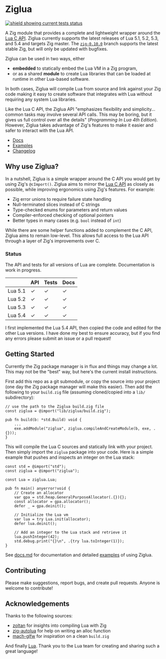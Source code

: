 # Ziglua

[![shield showing current tests status](https://github.com/natecraddock/ziglua/actions/workflows/tests.yml/badge.svg)](https://github.com/natecraddock/ziglua/actions/workflows/tests.yml)

A Zig module that provides a complete and lightweight wrapper around the [Lua C API](https://www.lua.org/manual/5.4/manual.html#4). Ziglua currently supports the latest releases of Lua 5.1, 5.2, 5.3, and 5.4 and targets Zig master. The [`zig-0.10.0`](https://github.com/natecraddock/ziglua/tree/zig-0.10.0) branch supports the latest stable Zig, but will only be updated with bugfixes.

Ziglua can be used in two ways, either
* **embedded** to statically embed the Lua VM in a Zig program,
* or as a shared **module** to create Lua libraries that can be loaded at runtime in other Lua-based software.

In both cases, Ziglua will compile Lua from source and link against your Zig code making it easy to create software that integrates with Lua without requiring any system Lua libraries.

Like the Lua C API, the Ziglua API "emphasizes flexibility and simplicity... common tasks may involve several API calls. This may be boring, but it gives us full control over all the details" (_Programming In Lua 4th Edition_). However, Ziglua takes advantage of Zig's features to make it easier and safer to interact with the Lua API.

* [Docs](https://github.com/natecraddock/ziglua/blob/master/docs.md)
* [Examples](https://github.com/natecraddock/ziglua/blob/master/docs.md#examples)
* [Changelog](https://github.com/natecraddock/ziglua/blob/master/changelog.md)

## Why use Ziglua?

In a nutshell, Ziglua is a simple wrapper around the C API you would get by using Zig's `@cImport()`. Ziglua aims to mirror the [Lua C API](https://www.lua.org/manual/5.4/manual.html#4) as closely as possible, while improving ergonomics using Zig's features. For example:

* Zig error unions to require failure state handling
* Null-terminated slices instead of C strings
* Type-checked enums for parameters and return values
* Compiler-enforced checking of optional pointers
* Better types in many cases (e.g. `bool` instead of `int`)

While there are some helper functions added to complement the C API, Ziglua aims to remain low-level. This allows full access to the Lua API through a layer of Zig's improvements over C.

### Status

The API and tests for all versions of Lua are complete. Documentation is work in progress.

|         | API | Tests | Docs |
| ------- | --- | ----- | ---- |
| Lua 5.1 | ✓   | ✓     | ✓    |
| Lua 5.2 | ✓   | ✓     | ✓    |
| Lua 5.3 | ✓   | ✓     | ✓    |
| Lua 5.4 | ✓   | ✓     | ✓    |

I first implemented the Lua 5.4 API, then copied the code and edited for the other Lua versions. I have done my best to ensure accuracy, but if you find any errors please submit an issue or a pull request!

## Getting Started

Currently the Zig package manager is in flux and things may change a lot. This may not be the "best" way, but here's the current install instructions.

First add this repo as a git submodule, or copy the source into your project (one day the Zig package manager will make this easier). Then add the following to your `build.zig` file (assuming cloned/copied into a `lib/` subdirectory):

```zig
// use the path to the Ziglua build.zig file
const ziglua = @import("lib/ziglua/build.zig");

pub fn build(b: *std.Build) void {
    ...
    exe.addModule("ziglua", ziglua.compileAndCreateModule(b, exe, .{}));
}
```

This will compile the Lua C sources and statically link with your project. Then simply import the `ziglua` package into your code. Here is a simple example that pushes and inspects an integer on the Lua stack:

```zig
const std = @import("std");
const ziglua = @import("ziglua");

const Lua = ziglua.Lua;

pub fn main() anyerror!void {
    // Create an allocator
    var gpa = std.heap.GeneralPurposeAllocator(.{}){};
    const allocator = gpa.allocator();
    defer _ = gpa.deinit();

    // Initialize the Lua vm
    var lua = try Lua.init(allocator);
    defer lua.deinit();

    // Add an integer to the Lua stack and retrieve it
    lua.pushInteger(42);
    std.debug.print("{}\n", .{try lua.toInteger(1)});
}
```

See [docs.md](https://github.com/natecraddock/ziglua/blob/master/docs.md) for documentation and detailed [examples](https://github.com/natecraddock/ziglua/blob/master/docs.md#examples) of using Ziglua.

## Contributing

Please make suggestions, report bugs, and create pull requests. Anyone is welcome to contribute!

## Acknowledgements

Thanks to the following sources:

* [zoltan](https://github.com/ranciere/zoltan) for insights into compiling Lua with Zig
* [zig-autolua](https://github.com/daurnimator/zig-autolua) for help on writing an alloc function
* [mach-glfw](https://github.com/hexops/mach-glfw) for inspiration on a clean `build.zig`

And finally [Lua](https://lua.org). Thank you to the Lua team for creating and sharing such a great language!
